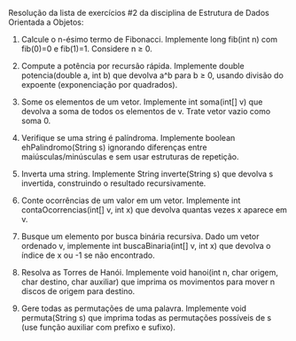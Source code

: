 Resolução da lista de exercícios #2 da disciplina de Estrutura de Dados Orientada a Objetos:

1. Calcule o n-ésimo termo de Fibonacci. Implemente long fib(int n) com fib(0)=0 e fib(1)=1. Considere n ≥ 0.

2. Compute a potência por recursão rápida. Implemente double potencia(double a, int b) que devolva a^b para b ≥ 0, usando divisão do expoente (exponenciação por quadrados).

3. Some os elementos de um vetor. Implemente int soma(int[] v) que devolva a soma de todos os elementos de v. Trate vetor vazio como soma 0.

4. Verifique se uma string é palíndroma. Implemente boolean ehPalindromo(String s) ignorando diferenças entre maiúsculas/minúsculas e sem usar estruturas de repetição.

5. Inverta uma string. Implemente String inverte(String s) que devolva s invertida, construindo o resultado recursivamente.

6. Conte ocorrências de um valor em um vetor. Implemente int contaOcorrencias(int[] v, int x) que devolva quantas vezes x aparece em v.

7. Busque um elemento por busca binária recursiva. Dado um vetor ordenado v, implemente int buscaBinaria(int[] v, int x) que devolva o índice de x ou -1 se não encontrado.

8. Resolva as Torres de Hanói. Implemente void hanoi(int n, char origem, char destino, char auxiliar) que imprima os movimentos para mover n discos de origem para destino.

9. Gere todas as permutações de uma palavra. Implemente void permuta(String s) que imprima todas as permutações possíveis de s (use função auxiliar com prefixo e sufixo).
